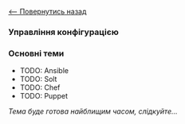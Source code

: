 [<-- Повернутись назад](learn-infrastructure-as-code.md)

### Управління конфігурацією

### Основні теми
  - TODO: Ansible
  - TODO: Solt
  - TODO: Chef
  - TODO: Puppet

*Тема буде готова найблищим часом, слідкуйте...*